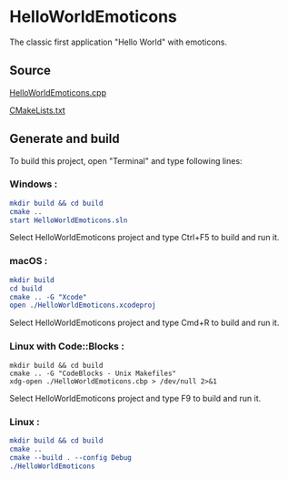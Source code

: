 # HelloWorldEmoticons

The classic first application "Hello World" with emoticons.

## Source

[HelloWorldEmoticons.cpp](HelloWorldEmoticons.cpp)

[CMakeLists.txt](CMakeLists.txt)

## Generate and build

To build this project, open "Terminal" and type following lines:

### Windows :

``` cmake
mkdir build && cd build
cmake .. 
start HelloWorldEmoticons.sln
```

Select HelloWorldEmoticons project and type Ctrl+F5 to build and run it.

### macOS :

``` cmake
mkdir build
cd build
cmake .. -G "Xcode"
open ./HelloWorldEmoticons.xcodeproj
```

Select HelloWorldEmoticons project and type Cmd+R to build and run it.

### Linux with Code::Blocks :

``` shell
mkdir build && cd build
cmake .. -G "CodeBlocks - Unix Makefiles"
xdg-open ./HelloWorldEmoticons.cbp > /dev/null 2>&1
```

Select HelloWorldEmoticons project and type F9 to build and run it.

### Linux :

``` cmake
mkdir build && cd build
cmake .. 
cmake --build . --config Debug
./HelloWorldEmoticons
```
